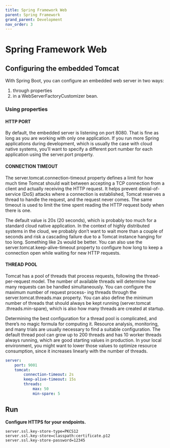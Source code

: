 ```yaml
---
title: Spring Framework Web
parent: Spring Framework
grand_parent: Development
nav_order: 3
---
```


# Spring Framework Web
## Configuring the embedded Tomcat
With Spring Boot, you can configure an embedded web server in two ways: 
1. through properties 
2. in a WebServerFactoryCustomizer bean.

### Using properties
#### HTTP PORT
By default, the embedded server is listening on port 8080. That is fine as long as you
are working with only one application. If you run more Spring applications during
development, which is usually the case with cloud native systems, you’ll want to specify
a different port number for each application using the server.port property. 
#### CONNECTION TIMEOUT
The server.tomcat.connection-timeout property defines a limit for how much time
Tomcat should wait between accepting a TCP connection from a client and actually
receiving the HTTP request. It helps prevent denial-of-service (DoS) attacks where a
connection is established, Tomcat reserves a thread to handle the request, and the
request never comes. The same timeout is used to limit the time spent reading the
HTTP request body when there is one.

 The default value is 20s (20 seconds), which is probably too much for a standard
cloud native application. In the context of highly distributed systems in the cloud, we
probably don’t want to wait more than a couple of seconds and risk a cascading failure
due to a Tomcat instance hanging for too long. Something like 2s would be better.
You can also use the server.tomcat.keep-alive-timeout property to configure how
long to keep a connection open while waiting for new HTTP requests. 
#### THREAD POOL
Tomcat has a pool of threads that process requests, following the thread-per-request
model. The number of available threads will determine how many requests can be
handled simultaneously. You can configure the maximum number of request process-
ing threads through the server.tomcat.threads.max property. You can also define
the minimum number of threads that should always be kept running (server.tomcat
.threads.min-spare), which is also how many threads are created at startup.

Determining the best configuration for a thread pool is complicated, and there’s
no magic formula for computing it. Resource analysis, monitoring, and many trials
are usually necessary to find a suitable configuration. The default thread pool can
grow up to 200 threads and has 10 worker threads always running, which are good
starting values in production. In your local environment, you might want to lower
those values to optimize resource consumption, since it increases linearly with the
number of threads.
```yml
server:
    port: 9001
    tomcat:
        connection-timeout: 2s
        keep-alive-timeout: 15s
        threads:
            max: 50
            min-spare: 5
```
## Run
**Configure HTTPS for your endpoints.**
```console
server.ssl.key-store-type=PKCS12
server.ssl.key-store=classpath:certificate.p12
server.ssl.key-store-password=12345 
```